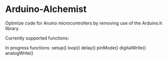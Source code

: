 # Arduino-Alchemist
Optimize code for Aruino microcontrollers by removing use of the Arduino.h library.

Currently supported functions:
	

In progress functions:
	setup()
	loop()
	delay()
	pinMode()
	digitalWrite()
	analogWrite()